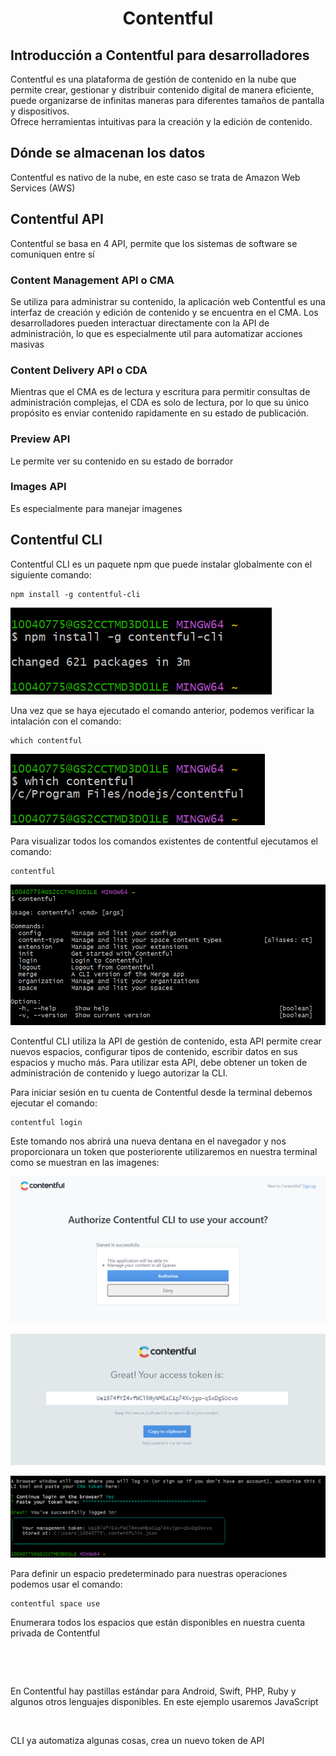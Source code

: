 <h1 align="center">Contentful</h1>

## Introducción a Contentful para desarrolladores

Contentful es una plataforma de gestión de contenido en la nube que permite crear, gestionar y distribuir contenido digital de manera eficiente, puede organizarse de infinitas maneras para diferentes tamaños de pantalla y dispositivos.  
Ofrece herramientas intuitivas para la creación y la edición de contenido.

## Dónde se almacenan los datos
Contentful es nativo de la nube, en este caso se trata de Amazon Web Services (AWS)

## Contentful API
Contentful se basa en 4 API, permite que los sistemas de software se comuniquen entre sí

### Content Management API o CMA
Se utiliza para administrar su contenido, la aplicación web Contentful es una interfaz de creación y edición de contenido y se encuentra en el CMA.
Los desarrolladores pueden interactuar directamente con la API de administración, lo que es especialmente util para automatizar acciones masivas

### Content Delivery API o CDA
Mientras que el CMA es de lectura y escritura para permitir consultas de administración complejas, el CDA es solo de lectura, por lo que su único propósito es enviar contenido rapidamente en su estado de publicación.

### Preview API
Le permite ver su contenido en su estado de borrador 

### Images API
Es especialmente para manejar imagenes 

## Contentful CLI
Contentful CLI es un paquete npm que puede instalar globalmente con el siguiente comando: 

```
npm install -g contentful-cli
```
![](./assets/install.png)

Una vez que se haya ejecutado el comando anterior, podemos verificar la intalación con el comando:

```
which contentful
```

![](./assets/wich.png)

Para visualizar todos los comandos existentes de contentful ejecutamos el comando:

```
contentful
```

![](./assets/contentful.png)

Contentful CLI utiliza la API de gestión de contenido, esta API permite crear nuevos espacios, configurar tipos de contenido, escribir datos en sus espacios y mucho más.
Para utilizar esta API, debe obtener un token de administración de contenido y luego autorizar la CLI.

Para iniciar sesión en tu cuenta de Contentful desde la terminal debemos ejecutar el comando:

```
contentful login
```
Este tomando nos abrirá una nueva dentana en el navegador y nos proporcionara un token que posteriorente utilizaremos en nuestra terminal como se muestran en las imagenes:

![](./assets/authoriz.png)

![](./assets/token.png)

![](./assets/login.png)


Para definir un espacio predeterminado para nuestras operaciones podemos usar el comando:

```
contentful space use
```
Enumerara todos los espacios que están disponibles en nuestra cuenta privada de Contentful

![]()

![]()

En Contentful hay pastillas estándar para Android, Swift, PHP, Ruby y algunos otros lenguajes disponibles. En este ejemplo usaremos JavaScript

![]()

CLI ya automatiza algunas cosas, crea un nuevo token de API 
